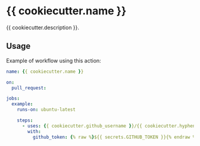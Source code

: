 # {{ cookiecutter.name }}

{{ cookiecutter.description }}.

## Usage

Example of workflow using this action:

```yaml
name: {{ cookiecutter.name }}

on:
  pull_request:

jobs:
  example:
    runs-on: ubuntu-latest

    steps:
      - uses: {{ cookiecutter.github_username }}/{{ cookiecutter.hyphenated_name }}@main
        with:
          github_token: {% raw %}${{ secrets.GITHUB_TOKEN }}{% endraw %}
```
